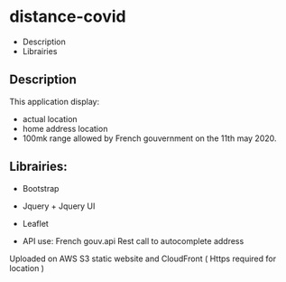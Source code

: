 # distance-covid

* Description
* Librairies

## Description 
This application display:
* actual location
* home address location
* 100mk range allowed by French gouvernment on the 11th may 2020.


## Librairies:
* Bootstrap
* Jquery + Jquery UI
* Leaflet

* API use: French gouv.api Rest call to autocomplete address

Uploaded on AWS S3 static website and CloudFront ( Https required for location )